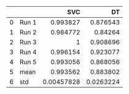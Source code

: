 |    |       |        SVC |        DT |
|---:|:------|-----------:|----------:|
|  0 | Run 1 | 0.993827   | 0.876543  |
|  1 | Run 2 | 0.984772   | 0.84264   |
|  2 | Run 3 | 1          | 0.908696  |
|  3 | Run 4 | 0.996154   | 0.923077  |
|  4 | Run 5 | 0.993056   | 0.868056  |
|  5 | mean  | 0.993562   | 0.883802  |
|  6 | std   | 0.00457828 | 0.0263224 |